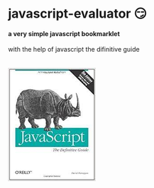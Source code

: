 # javascript-evaluator 😏                                                                                                                                                                                 
#### a very simple javascript bookmarklet 
 
with the help of javascript the difinitive guide<br/><br/><br/>
![difinitive guide](download.jpg)
